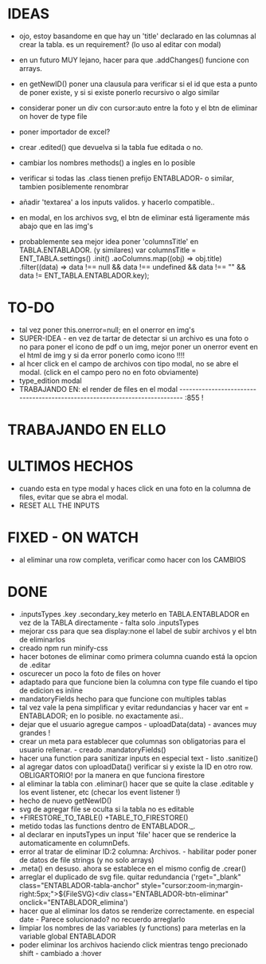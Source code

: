 # IDEAS

- ojo, estoy basandome en que hay un 'title' declarado en las columnas al crear la tabla. es un requirement? (lo uso al editar con modal)
- en un futuro MUY lejano, hacer para que .addChanges() funcione con arrays.
- en getNewID() poner una clausula para verificar si el id que esta a punto de poner existe, y si si existe ponerlo recursivo o algo similar
- considerar poner un div con cursor:auto entre la foto y el btn de eliminar on hover de type file
- poner importador de excel?
- crear .edited() que devuelva si la tabla fue editada o no.
- cambiar los nombres methods() a ingles en lo posible
- verificar si todas las .class tienen prefijo ENTABLADOR- o similar, tambien posiblemente renombrar

- añadir 'textarea' a los inputs validos. y hacerlo compatible..
- en modal, en los archivos svg, el btn de eliminar está ligeramente más abajo que en las img's
- probablemente sea mejor idea poner 'columnsTitle' en TABLA.ENTABLADOR. (y similares)
  var columnsTitle = ENT_TABLA.settings()
  .init()
  .aoColumns.map((obj) => obj.title)
  .filter((data) => data !== null && data !== undefined && data !== "" && data != ENT_TABLA.ENTABLADOR.key);

# TO-DO

- tal vez poner this.onerror=null; en el onerror en img's
- SUPER-IDEA - en vez de tartar de detectar si un archivo es una foto o no para poner el icono de pdf o un img, mejor poner un onerror event en el html de img y si da error ponerlo como icono !!!!
- al hcer click en el campo de archivos con tipo modal, no se abre el modal. (click en el campo pero no en foto obviamente)
- type_edition modal
- TRABAJANDO EN: el render de files en el modal --------------------------------------------------------------------------- :855 !

# TRABAJANDO EN ELLO

# ULTIMOS HECHOS

- cuando esta en type modal y haces click en una foto en la columna de files, evitar que se abra el modal.
- RESET ALL THE INPUTS

# FIXED - ON WATCH

- al eliminar una row completa, verificar como hacer con los CAMBIOS

# DONE

- .inputsTypes .key .secondary_key meterlo en TABLA.ENTABLADOR en vez de la TABLA directamente - falta solo .inputsTypes
- mejorar css para que sea display:none el label de subir archivos y el btn de eliminarlos
- creado npm run minify-css
- hacer botones de eliminar como primera columna cuando está la opcion de .editar
- oscurecer un poco la foto de files on hover
- adaptado para que funcione bien la columna con type file cuando el tipo de edicion es inline
- mandatoryFields hecho para que funcione con multiples tablas
- tal vez vale la pena simplificar y evitar redundancias y hacer var ent = ENTABLADOR; en lo posible. no exactamente asi..
- dejar que el usuario agregue campos - uploadData(data) - avances muy grandes !
- crear un meta para establecer que columnas son obligatorias para el usuario rellenar. - creado .mandatoryFields()
- hacer una function para sanitizar inputs en especial text - listo .sanitize()
- al agregar datos con uploadData() verificar si y existe la ID en otro row. OBLIGARTORIO! por la manera en que funciona firestore
- al eliminar la tabla con .eliminar() hacer que se quite la clase .editable y los event listener, etc (checar los event listener !)
- hecho de nuevo getNewID()
- svg de agregar file se oculta si la tabla no es editable
- +FIRESTORE_TO_TABLE() +TABLE_TO_FIRESTORE()
- metido todas las functions dentro de ENTABLADOR.\_.
- al declarar en inputsTypes un input 'file' hacer que se renderice la automaticamente en columnDefs.
- error al tratar de eliminar ID:2 columna: Archivos. - habilitar poder poner de datos de file strings (y no solo arrays)
- .meta() en desuso. ahora se establece en el mismo config de .crear()
- arreglar el duplicado de svg file. quitar redundancia ('rget="\_blank" class="ENTABLADOR-tabla-anchor" style="cursor:zoom-in;margin-right:5px;">${FileSVG}<div class="ENTABLADOR-btn-eliminar" onclick="ENTABLADOR_elimina')
- hacer que al eliminar los datos se renderize correctamente. en especial date - Parece solucionado? no recuerdo arreglarlo
- limpiar los nombres de las variables (y functions) para meterlas en la variable global ENTABLADOR
- poder eliminar los archivos haciendo click mientras tengo precionado shift - cambiado a :hover
